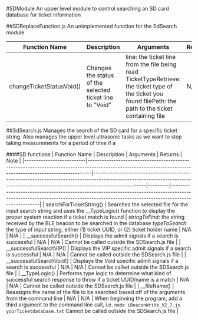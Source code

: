 #SDModule
An upper level module to control searching an SD card database for ticket information

##SDReplaceFunction.js
An unimplemented function for the SdSearch module

| Function Name            | Description                                               | Arguments                                                                                                                                                   | Returns | Note |
|--------------------------|-----------------------------------------------------------|-------------------------------------------------------------------------------------------------------------------------------------------------------------|---------|------|
| changeTicketStatusVoid() | Changes the status of the selected ticket line to "Void"  | line: the ticket line from the file being read TicketTypeRetrieve: the ticket type of the ticket you found filePath: the path to the ticket containing file | N/A     |      |

##SdSearch.js
Manages the search of the SD card for a specific ticket string. Also manages the upper level ultrasonic tasks as we want to stop taking measurements for a period of time if a 

####SD functions
| Function Name            | Description                                                                                                                                                 | Arguments                                                                                                                                                                        | Returns | Note                                                                                                                                                                             |
|--------------------------|-------------------------------------------------------------------------------------------------------------------------------------------------------------|----------------------------------------------------------------------------------------------------------------------------------------------------------------------------------|---------|----------------------------------------------------------------------------------------------------------------------------------------------------------------------------------|
| searchForTicketString()  | Searches the selected file for the input search string and uses the __TypeLogic() function to display the proper system reaction if a ticket match is found | *stringToFind*: the string received by the BLE beacon to be searched in the database *typeToSearch*: the type of input string, either (1) ticket UUID, or (2) ticket holder name | N/A     | N/A                                                                                                                                                                              |
| __successfulSearch()     | Displays the admit signals if a search is successful                                                                                                        | N/A                                                                                                                                                                              | N/A     | Cannot be called outside the SDSearch.js file                                                                                                                                    |
| __successfulSearchVIP()  | Displays the VIP specific admit signals if a search is successful                                                                                           | N/A                                                                                                                                                                              | N/A     | Cannot be called outside the SDSearch.js file                                                                                                                                    |
| __successfulSearchVoid() | Displays the Void specific admit signals if a search is successful                                                                                          | N/A                                                                                                                                                                              | N/A     | Cannot be called outside the SDSearch.js file                                                                                                                                    |
| __TypeLogic()            | Performs type logic to determine what kind of successful search response to throw if a ticket UUID/name is a match                                          | N/A                                                                                                                                                                              | N/A     | Cannot be called outside the SDSearch.js file                                                                                                                                    |
| __fileName()             | Reassigns the name of the file to be searched based off of the arguments from the command line                                                              | N/A                                                                                                                                                                              | N/A     | When beginning the program, add a third argument to the command line call, i.e. `node iBeaconWrite_V2_7.js yourTicketdatabase.txt` Cannot be called outside the SDSearch.js file |
